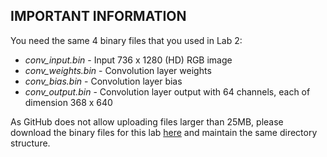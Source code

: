 ## IMPORTANT INFORMATION

You need the same 4 binary files that you used in Lab 2:
- *conv_input.bin* - Input 736 x 1280 (HD) RGB image
- *conv_weights.bin* - Convolution layer weights
- *conv_bias.bin* - Convolution layer bias
- *conv_output.bin* - Convolution layer output with 64 channels, each of dimension 368 x 640

As GitHub does not allow uploading files larger than 25MB, please download the binary files for this lab [here](https://www.dropbox.com/scl/fo/a1mn72ulpqtbu56xfclhs/AAHy2aatAua-qTWC11Eu7Gg?rlkey=dyjqa3xz8jxhjidynk02cwtme&st=7wvzx6il&dl=0) and maintain the same directory structure.
